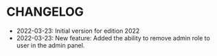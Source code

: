 # CHANGELOG

* 2022-03-23: Initial version for edition 2022
* 2022-03-23: New feature: Added the ability to remove admin role to user in the admin panel.